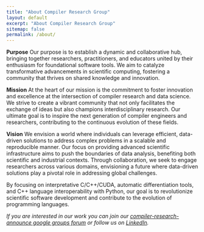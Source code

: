 ```yaml
---
title: "About Compiler Research Group"
layout: default
excerpt: "About Compiler Research Group"
sitemap: false
permalink: /about/
---
```


<b>Purpose</b> Our purpose is to establish a dynamic and collaborative hub,
bringing together researchers, practitioners, and educators united by their
enthusiasm for foundational software tools. We aim to catalyze transformative
advancements in scientific computing, fostering a community that thrives on
shared knowledge and innovation.

<b>Mission</b> At the heart of our mission is the commitment to foster
innovation and excellence at the intersection of compiler research and data
science. We strive to create a vibrant community that not only facilitates the
exchange of ideas but also champions interdisciplinary research. Our ultimate
goal is to inspire the next generation of compiler engineers and researchers,
contributing to the continuous evolution of these fields.

<b>Vision</b> We envision a world where individuals can leverage efficient,
data-driven solutions to address complex problems in a scalable and reproducible
manner. Our focus on providing advanced scientific infrastructure aims to push
the boundaries of data analysis, benefiting both scientific and industrial
contexts. Through collaboration, we seek to engage researchers across various
domains, envisioning a future where data-driven solutions play a pivotal role
in addressing global challenges.

By focusing on interpretative C/C++/CUDA, automatic differentiation tools, and C++ language interoperability with Python, our goal is to revolutionize scientific software development and contribute to the evolution of programming languages.

<i>If you are interested in our work you can join our
[compiler-research-announce google groups forum](https://groups.google.com/g/compiler-research-announce)
or follow us on [LinkedIn](https://www.linkedin.com/groups/9579649/).</i>